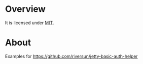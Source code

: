 # Overview
It is licensed under [MIT](https://opensource.org/licenses/MIT).

# About
Examples for https://github.com/riversun/jetty-basic-auth-helper
 

